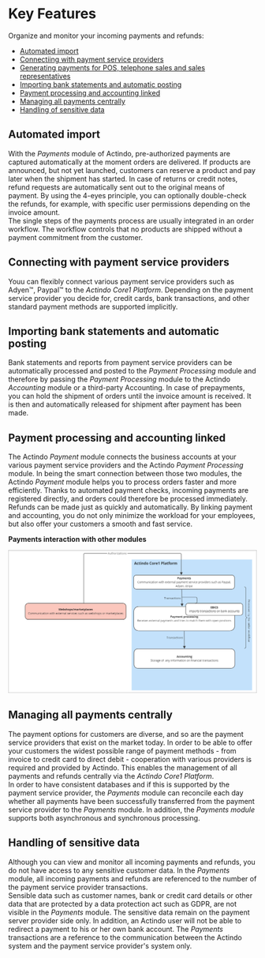 # Key Features
Organize and monitor your incoming payments and refunds:   

- [Automated import](./02_Features.md#automated-import)      
- [Connectiing with payment service providers](./02_Features.md#connection-of-payment-service-providers)   
- [Generating payments for POS, telephone sales and sales representatives](./02_Features.md#generation-of-payments-for-pos-telephone-sales-and-sales-representatives)   
- [Importing bank statements and automatic posting](./02_Features.md#import-of-bank-statements-and-automatic-posting)   
- [Payment processing and accounting linked](./02_Features.md#payment-processing-and-accounting-linked)   
- [Managing all payments centrally](./02_Features.md#managing-all-payments-centrally)  
- [Handling of sensitive data](./02_Features.md#handling-of-sensitive-data)

<!---Hallo Stefan, die folgenden Infos sind hauptsächlich von der Website. Ich bin mir da nicht sicher, ob das alles so stimmt-->

## Automated import
With the *Payments* module of Actindo, pre-authorized payments are captured automatically at the moment orders are delivered. If products are announced, but not yet launched, customers can reserve a product and pay later when the shipment has started.
In case of returns or credit notes, refund requests are automatically sent out to the original means of payment. By using the 4-eyes principle, you can optionally double-check the refunds, for example, with specific user permissions depending on the invoice amount.  
The single steps of the payments process are usually integrated in an order workflow. The workflow controls that no products are shipped without a payment commitment from the customer.


## Connecting with payment service providers
Youu can flexibly connect various payment service providers such as Adyen&trade;, Paypal&trade; to the *Actindo Core1 Platform*. Depending on the payment service provider you decide for, credit cards, bank transactions, and other standard payment methods are supported implicitly.


## Importing bank statements and automatic posting
Bank statements and reports from payment service providers can be automatically processed and posted to the *Payment Processing* module and therefore by passing the *Payment Processing* module to the Actindo *Accounting* module or a third-party Accounting. In case of prepayments, you can hold the shipment of orders until the invoice amount is received. It is then and automatically released for shipment after payment has been made.


## Payment processing and accounting linked 
 The Actindo *Payment* module connects the business accounts at your various payment service providers and the Actindo *Payment Processing* module. In being the smart connection between those two modules, the Actindo *Payment* module helps you to process orders faster and more efficiently. Thanks to automated payment checks, incoming payments are registered directly, and orders could therefore be processed immediately. Refunds can be made just as quickly and automatically. By linking payment and accounting, you do not only minimize the workload for your employees, but also offer your customers a smooth and fast service.

 **Payments interaction with other modules** 

![Payments interaction with other modules](../../Assets/Screenshots/Payments/Overview/PaymentsprocessModules.png "[Payments interaction with other modules]")


## Managing all payments centrally 
The payment options for customers are diverse, and so are the payment service providers that exist on the market today. In order to be able to offer your customers the widest possible range of payment methods - from invoice to credit card to direct debit - cooperation with various providers is required and provided by Actindo. This enables the management of all payments and refunds centrally via the *Actindo Core1 Platform*.  
In order to have consistent databases and if this is supported by the payment service provider, the *Payments* module can reconcile each day whether all payments have been successfully transferred from the payment service provider to the *Payments* module. In addition, the *Payments module* supports both asynchronous and synchronous processing.


## Handling of sensitive data
Although you can view and monitor all incoming payments and refunds, you do not have access to any sensitive customer data. In the *Payments* module, all incoming payments and refunds are referenced to the number of the payment service provider transactions.   
Sensible data such as customer names, bank or credit card details or other data that are protected by a data protection act such as GDPR, are not visible in the *Payments* module. 
The sensitive data remain on the payment server provider side only. In addition, an Actindo user will not be able to redirect a payment to his or her own bank account. The *Payments* transactions are a reference to the communication between the Actindo system and the payment service provider's system only. 

